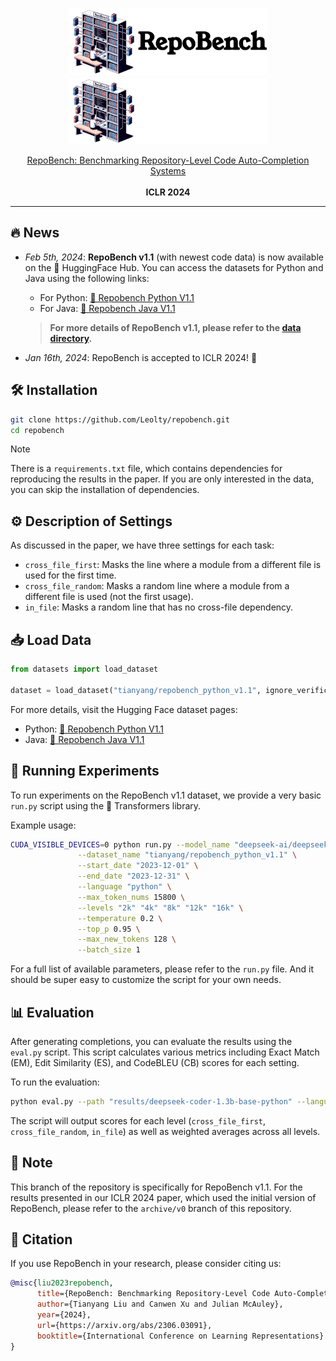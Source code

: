 <p align="center">
  <a href="https://github.com/Leolty/repobench#gh-light-mode-only">
    <img src="assets/repobench_dark.png" width="318px" alt="repobench logo" />
  </a>
  <a href="https://github.com/Leolty/repobench#gh-dark-mode-only">
    <img src="assets/repobench_light.png" width="318px" alt="repobench logo" />
  </a>

<p align="center">
  <a href="https://arxiv.org/abs/2306.03091">
    RepoBench: Benchmarking Repository-Level Code Auto-Completion Systems
  </a>
  <br></br>
  <a>
    <b>ICLR 2024</b>
  </a>
</p>

<hr>

## 🔥 News

- *Feb 5th, 2024*: **RepoBench v1.1** (with newest code data) is now available on the 🤗 HuggingFace Hub. You can access the datasets for Python and Java using the following links:
  - For Python: [🤗 Repobench Python V1.1](https://huggingface.co/datasets/tianyang/repobench_python_v1.1)
  - For Java: [🤗 Repobench Java V1.1](https://huggingface.co/datasets/tianyang/repobench_java_v1.1)
  > **For more details of RepoBench v1.1, please refer to the [data directory](./data/README.md).**

- *Jan 16th, 2024*: RepoBench is accepted to ICLR 2024! 🎉


## 🛠️ Installation

```bash
git clone https://github.com/Leolty/repobench.git
cd repobench
```

> [!NOTE] 
> There is a `requirements.txt` file, which contains dependencies for reproducing the results in the paper. If you are only interested in the data, you can skip the installation of dependencies.

## ⚙️ Description of Settings

As discussed in the paper, we have three settings for each task:

- `cross_file_first`: Masks the line where a module from a different file is used for the first time.
- `cross_file_random`: Masks a random line where a module from a different file is used (not the first usage).
- `in_file`: Masks a random line that has no cross-file dependency.


## 📥 Load Data

```python
from datasets import load_dataset

dataset = load_dataset("tianyang/repobench_python_v1.1", ignore_verifications=True)
```

For more details, visit the Hugging Face dataset pages:
- Python: [🤗 Repobench Python V1.1](https://huggingface.co/datasets/tianyang/repobench_python_v1.1)
- Java: [🤗 Repobench Java V1.1](https://huggingface.co/datasets/tianyang/repobench_java_v1.1)

## 🚀 Running Experiments

To run experiments on the RepoBench v1.1 dataset, we provide a very basic `run.py` script using the 🤗 Transformers library.

Example usage:

```bash
CUDA_VISIBLE_DEVICES=0 python run.py --model_name "deepseek-ai/deepseek-coder-1.3b-base" \
               --dataset_name "tianyang/repobench_python_v1.1" \
               --start_date "2023-12-01" \
               --end_date "2023-12-31" \
               --language "python" \
               --max_token_nums 15800 \
               --levels "2k" "4k" "8k" "12k" "16k" \
               --temperature 0.2 \
               --top_p 0.95 \
               --max_new_tokens 128 \
               --batch_size 1
```

For a full list of available parameters, please refer to the `run.py` file. And it should be super easy to customize the script for your own needs.

## 📊 Evaluation

After generating completions, you can evaluate the results using the `eval.py` script. This script calculates various metrics including Exact Match (EM), Edit Similarity (ES), and CodeBLEU (CB) scores for each setting.

To run the evaluation:

```bash
python eval.py --path "results/deepseek-coder-1.3b-base-python" --language "python"
```

The script will output scores for each level (`cross_file_first`, `cross_file_random`, `in_file`) as well as weighted averages across all levels.

## 📝 Note

This branch of the repository is specifically for RepoBench v1.1. For the results presented in our ICLR 2024 paper, which used the initial version of RepoBench, please refer to the `archive/v0` branch of this repository.


## 📝 Citation

If you use RepoBench in your research, please consider citing us:

```bibtex
@misc{liu2023repobench,
      title={RepoBench: Benchmarking Repository-Level Code Auto-Completion Systems}, 
      author={Tianyang Liu and Canwen Xu and Julian McAuley},
      year={2024},
      url={https://arxiv.org/abs/2306.03091},
      booktitle={International Conference on Learning Representations}
}
```






